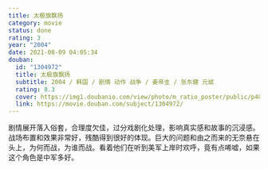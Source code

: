 ```yaml
---
title: 太极旗飘扬
category: movie
status: done
rating: 3
year: "2004"
date: 2021-08-09 04:05:34
douban:
  id: "1304972"
  title: 太极旗飘扬
  subtitle: 2004 / 韩国 / 剧情 动作 战争 / 姜帝圭 / 张东健 元斌
  rating: 8.3
  cover: https://img1.doubanio.com/view/photo/m_ratio_poster/public/p480212560.jpg
  link: https://movie.douban.com/subject/1304972/
---
```


剧情展开落入俗套，合理度欠佳，过分戏剧化处理，影响真实感和故事的沉浸感。战场布置和效果非常好，残酷得到很好的体现。巨大的问题和由之而来的无奈悬在头上，为何而战，为谁而战。看着他们在听到美军上岸时欢呼，竟有点唏嘘，如果这个角色是中军多好。